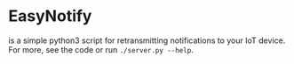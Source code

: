 # EasyNotify
is a simple python3 script for retransmitting notifications to your IoT device.
For more, see the code or run `./server.py --help`.
